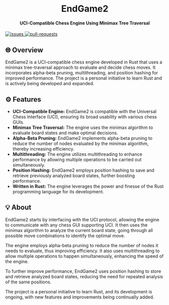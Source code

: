 <h1 align="center"><b>EndGame2</b></h1>

<h4 align="center"><b>UCI-Compatible Chess Engine Using Minimax Tree Traversal</b></h4>

<a href="https://github.com/jackschedel/EndGame2/issues" target="_blank">
<img src="https://img.shields.io/github/issues/jackschedel/EndGame2?style=flat-square" alt="issues"/>
</a>
<a href="https://github.com/jackschedel/EndGame2/pulls" target="_blank">
<img src="https://img.shields.io/github/issues-pr/jackschedel/EndGame2?style=flat-square" alt="pull-requests"/>
</a>

## 🌐 Overview

EndGame2 is a UCI-compatible chess engine developed in Rust that uses a minimax tree-traversal approach to evaluate and decide chess moves. It incorporates alpha-beta pruning, multithreading, and position hashing for improved performance. The project is a personal initiative to learn Rust and is actively being developed and expanded.

## ⚙️ Features

- **UCI-Compatible Engine:** EndGame2 is compatible with the Universal Chess Interface (UCI), ensuring its broad usability with various chess GUIs.
- **Minimax Tree Traversal:** The engine uses the minimax algorithm to evaluate board states and make optimal decisions.
- **Alpha-Beta Pruning:** EndGame2 implements alpha-beta pruning to reduce the number of nodes evaluated by the minimax algorithm, thereby increasing efficiency.
- **Multithreading:** The engine utilizes multithreading to enhance performance by allowing multiple operations to be carried out simultaneously.
- **Position Hashing:** EndGame2 employs position hashing to save and retrieve previously analyzed board states, further boosting performance.
- **Written in Rust:** The engine leverages the power and finesse of the Rust programming language for its development.

## 💡 About

EndGame2 starts by interfacing with the UCI protocol, allowing the engine to communicate with any chess GUI supporting UCI. It then uses the minimax algorithm to analyze the current board state, going through all possible move combinations to identify the optimal move. 

The engine employs alpha-beta pruning to reduce the number of nodes it needs to evaluate, thus improving efficiency. It also uses multithreading to allow multiple operations to happen simultaneously, enhancing the speed of the engine. 

To further improve performance, EndGame2 uses position hashing to store and retrieve analyzed board states, reducing the need for repeated analysis of the same positions. 

The project is a personal initiative to learn Rust, and its development is ongoing, with new features and improvements being continually added.
